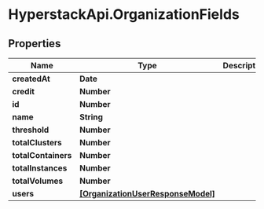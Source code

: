 # HyperstackApi.OrganizationFields

## Properties

Name | Type | Description | Notes
------------ | ------------- | ------------- | -------------
**createdAt** | **Date** |  | [optional] 
**credit** | **Number** |  | [optional] 
**id** | **Number** |  | 
**name** | **String** |  | 
**threshold** | **Number** |  | [optional] 
**totalClusters** | **Number** |  | [optional] 
**totalContainers** | **Number** |  | [optional] 
**totalInstances** | **Number** |  | [optional] 
**totalVolumes** | **Number** |  | [optional] 
**users** | [**[OrganizationUserResponseModel]**](OrganizationUserResponseModel.md) |  | [optional] 


